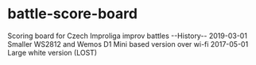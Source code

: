 # battle-score-board
Scoring board for Czech Improliga  improv battles
--History--
2019-03-01 Smaller WS2812 and Wemos D1 Mini based version over wi-fi
2017-05-01 Large white version (LOST)
